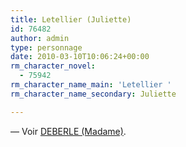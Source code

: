 ```yaml
---
title: Letellier (Juliette)
id: 76482
author: admin
type: personnage
date: 2010-03-10T10:06:24+00:00
rm_character_novel:
  - 75942
rm_character_name_main: 'Letellier '
rm_character_name_secondary: Juliette

---
```

— Voir <a href="#/personnage/deberle-madame-juliette-nee-letellier/" target="_self">DEBERLE (Madame)</a>.